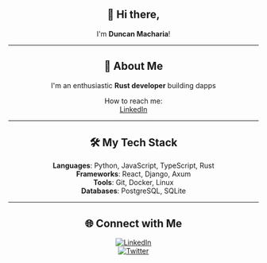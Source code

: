 <div align="center">

## 👋 Hi there,  
I'm **Duncan Macharia**!

---
## 🚀 About Me  
I'm an enthusiastic **Rust developer** building dapps

How to reach me:  
[LinkedIn](https://www.linkedin.com/in/trade-hub-b9b7a4218/)

---

## 🛠️ My Tech Stack  
**Languages**: Python, JavaScript, TypeScript, Rust  
**Frameworks**: React, Django, Axum  
**Tools**: Git, Docker, Linux  
**Databases**: PostgreSQL, SQLite  

---

## 🌐 Connect with Me  
[![LinkedIn](https://img.shields.io/badge/LinkedIn-0A66C2?style=for-the-badge&logo=linkedin&logoColor=white)](https://www.linkedin.com/in/trade-hub-b9b7a4218/)  
[![Twitter](https://img.shields.io/badge/Twitter-1DA1F2?style=for-the-badge&logo=twitter&logoColor=white)](https://twitter.com/Machaa_bugs)

</div>

